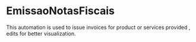 # EmissaoNotasFiscais
 This automation is used to issue invoices for product or services provided , edits for better visualization.
